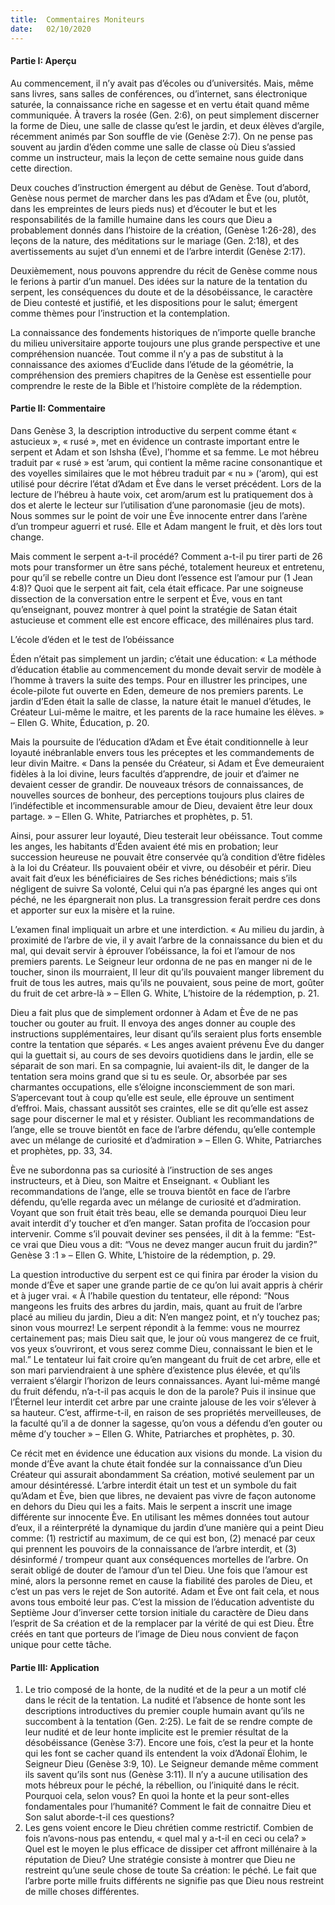 ```yaml
---
title:  Commentaires Moniteurs
date:   02/10/2020
---
```


#### Partie I: Aperçu

Au commencement, il n’y avait pas d’écoles ou d’universités. Mais, même sans livres, sans salles de conférences, ou d’internet, sans électronique saturée, la connaissance riche en sagesse et en vertu était quand même communiquée. À travers la rosée (Gen. 2:6), on peut simplement discerner la forme de Dieu, une salle de classe qu’est le jardin, et deux élèves d’argile, récemment animés par Son souffle de vie (Genèse 2:7). On ne pense pas souvent au jardin d’éden comme une salle de classe où Dieu s’assied comme un instructeur, mais la leçon de cette semaine nous guide dans cette direction.

Deux couches d’instruction émergent au début de Genèse. Tout d’abord, Genèse nous permet de marcher dans les pas d’Adam et Ève (ou, plutôt, dans les empreintes de leurs pieds nus) et d’écouter le but et les responsabilités de la famille humaine dans les cours que Dieu a probablement donnés dans l’histoire de la création, (Genèse 1:26-28), des leçons de la nature, des méditations sur le mariage (Gen. 2:18), et des avertissements au sujet d’un ennemi et de l’arbre interdit (Genèse 2:17).

Deuxièmement, nous pouvons apprendre du récit de Genèse comme nous le ferions à partir d’un manuel. Des idées sur la nature de la tentation du serpent, les conséquences du doute et de la désobéissance, le caractère de Dieu contesté et justifié, et les dispositions pour le salut; émergent comme thèmes pour l’instruction et la contemplation.

La connaissance des fondements historiques de n’importe quelle branche du milieu universitaire apporte toujours une plus grande perspective et une compréhension nuancée. Tout comme il n’y a pas de substitut à la connaissance des axiomes d’Euclide dans l’étude de la géométrie, la compréhension des premiers chapitres de la Genèse est essentielle pour comprendre le reste de la Bible et l’histoire complète de la rédemption.

#### Partie II: Commentaire

Dans Genèse 3, la description introductive du serpent comme étant « astucieux », « rusé », met en évidence un contraste important entre le serpent et Adam et son Ishsha (Ève), l’homme et sa femme. Le mot hébreu traduit par « rusé » est ’arum, qui contient la même racine consonantique et des voyelles similaires que le mot hébreu traduit par « nu » (‘arom), qui est utilisé pour décrire l’état d’Adam et Ève dans le verset précédent. Lors de la lecture de l’hébreu à haute voix, cet arom/arum est lu pratiquement dos à dos et alerte le lecteur sur l’utilisation d’une paronomasie (jeu de mots). Nous sommes sur le point de voir une Ève innocente entrer dans l’arène d’un trompeur aguerri et rusé. Elle et Adam mangent le fruit, et dès lors tout change.

Mais comment le serpent a-t-il procédé? Comment a-t-il pu tirer parti de 26 mots pour transformer un être sans péché, totalement heureux et entretenu, pour qu’il se rebelle contre un Dieu dont l’essence est l’amour pur (1 Jean 4:8)? Quoi que le serpent ait fait, cela était efficace. Par une soigneuse dissection de la conversation entre le serpent et Ève, vous en tant qu’enseignant, pouvez montrer à quel point la stratégie de Satan était astucieuse et comment elle est encore efficace, des millénaires plus tard.

L’école d’éden et le test de l’obéissance

Éden n’était pas simplement un jardin; c’était une éducation: « La méthode d’éducation établie au commencement du monde devait servir de modèle à l’homme à travers la suite des temps. Pour en illustrer les principes, une école-pilote fut ouverte en Eden, demeure de nos premiers parents. Le jardin d’Eden était la salle de classe, la nature était le manuel d’études, le Créateur Lui-même le maitre, et les parents de la race humaine les élèves. » – Ellen G. White, Éducation, p. 20.

Mais la poursuite de l’éducation d’Adam et Ève était conditionnelle à leur loyauté inébranlable envers tous les préceptes et les commandements de leur divin Maitre. « Dans la pensée du Créateur, si Adam et Ève demeuraient fidèles à la loi divine, leurs facultés d’apprendre, de jouir et d’aimer ne devaient cesser de grandir. De nouveaux trésors de connaissances, de nouvelles sources de bonheur, des perceptions toujours plus claires de l’indéfectible et incommensurable amour de Dieu, devaient être leur doux partage. » – Ellen G. White, Patriarches et prophètes, p. 51.

Ainsi, pour assurer leur loyauté, Dieu testerait leur obéissance. Tout comme les anges, les habitants d’Éden avaient été mis en probation; leur succession heureuse ne pouvait être conservée qu’à condition d’être fidèles à la loi du Créateur. Ils pouvaient obéir et vivre, ou désobéir et périr. Dieu avait fait d’eux les bénéficiaires de Ses riches bénédictions; mais s’ils négligent de suivre Sa volonté, Celui qui n’a pas épargné les anges qui ont péché, ne les épargnerait non plus. La transgression ferait perdre ces dons et apporter sur eux la misère et la ruine.

L’examen final impliquait un arbre et une interdiction. « Au milieu du jardin, à proximité de l’arbre de vie, il y avait l’arbre de la connaissance du bien et du mal, qui devait servir à éprouver l’obéissance, la foi et l’amour de nos premiers parents. Le Seigneur leur ordonna de ne pas en manger ni de le toucher, sinon ils mourraient, Il leur dit qu’ils pouvaient manger librement du fruit de tous les autres, mais qu’ils ne pouvaient, sous peine de mort, goûter du fruit de cet arbre-là » – Ellen G. White, L’histoire de la rédemption, p. 21.

Dieu a fait plus que de simplement ordonner à Adam et Ève de ne pas toucher ou gouter au fruit. Il envoya des anges donner au couple des instructions supplémentaires, leur disant qu’ils seraient plus forts ensemble contre la tentation que séparés. « Les anges avaient prévenu Ève du danger qui la guettait si, au cours de ses devoirs quotidiens dans le jardin, elle se séparait de son mari. En sa compagnie, lui avaient-ils dit, le danger de la tentation sera moins grand que si tu es seule. Or, absorbée par ses charmantes occupations, elle s’éloigne inconsciemment de son mari. S’apercevant tout à coup qu’elle est seule, elle éprouve un sentiment d’effroi. Mais, chassant aussitôt ses craintes, elle se dit qu’elle est assez sage pour discerner le mal et y résister. Oubliant les recommandations de l’ange, elle se trouve bientôt en face de l’arbre défendu, qu’elle contemple avec un mélange de curiosité et d’admiration » – Ellen G. White, Patriarches et prophètes, pp. 33, 34.

Ève ne subordonna pas sa curiosité à l’instruction de ses anges instructeurs, et à Dieu, son Maitre et Enseignant. « Oubliant les recommandations de l’ange, elle se trouva bientôt en face de l’arbre défendu, qu’elle regarda avec un mélange de curiosité et d’admiration. Voyant que son fruit était très beau, elle se demanda pourquoi Dieu leur avait interdit d’y toucher et d’en manger. Satan profita de l’occasion pour intervenir. Comme s’il pouvait deviner ses pensées, il dit à la femme: “Est-ce vrai que Dieu vous a dit: “Vous ne devez manger aucun fruit du jardin?” Genèse 3 :1 » – Ellen G. White, L’histoire de la rédemption, p. 29.

La question introductive du serpent est ce qui finira par éroder la vision du monde d’Ève et saper une grande partie de ce qu’on lui avait appris à chérir et à juger vrai. « À l’habile question du tentateur, elle répond: “Nous mangeons les fruits des arbres du jardin, mais, quant au fruit de l’arbre placé au milieu du jardin, Dieu a dit: N’en mangez point, et n’y touchez pas; sinon vous mourrez! Le serpent répondit à la femme: vous ne mourrez certainement pas; mais Dieu sait que, le jour où vous mangerez de ce fruit, vos yeux s’ouvriront, et vous serez comme Dieu, connaissant le bien et le mal.” Le tentateur lui fait croire qu’en mangeant du fruit de cet arbre, elle et son mari parviendraient à une sphère d’existence plus élevée, et qu’ils verraient s’élargir l’horizon de leurs connaissances. Ayant lui-même mangé du fruit défendu, n’a-t-il pas acquis le don de la parole? Puis il insinue que l’Éternel leur interdit cet arbre par une crainte jalouse de les voir s’élever à sa hauteur. C’est, affirme-t-il, en raison de ses propriétés merveilleuses, de la faculté qu’il a de donner la sagesse, qu’on vous a défendu d’en gouter ou même d’y toucher » – Ellen G. White, Patriarches et prophètes, p. 30.

Ce récit met en évidence une éducation aux visions du monde. La vision du monde d’Ève avant la chute était fondée sur la connaissance d’un Dieu Créateur qui assurait abondamment Sa création, motivé seulement par un amour désintéressé. L’arbre interdit était un test et un symbole du fait qu’Adam et Ève, bien que libres, ne devaient pas vivre de façon autonome en dehors du Dieu qui les a faits. Mais le serpent a inscrit une image différente sur innocente Ève. En utilisant les mêmes données tout autour d’eux, il a réinterprété la dynamique du jardin d’une manière qui a peint Dieu comme: (1) restrictif au maximum, de ce qui est bon, (2) menacé par ceux qui prennent les pouvoirs de la connaissance de l’arbre interdit, et (3) désinformé / trompeur quant aux conséquences mortelles de l’arbre. On serait obligé de douter de l’amour d’un tel Dieu. Une fois que l’amour est miné, alors la personne remet en cause la fiabilité des paroles de Dieu, et c’est un pas vers le rejet de Son autorité. Adam et Ève ont fait cela, et nous avons tous emboité leur pas. C’est la mission de l’éducation adventiste du Septième Jour d’inverser cette torsion initiale du caractère de Dieu dans l’esprit de Sa création et de la remplacer par la vérité de qui est Dieu. Être créés en tant que porteurs de l’image de Dieu nous convient de façon unique pour cette tâche.

#### Partie III: Application

1. Le trio composé de la honte, de la nudité et de la peur a un motif clé dans le récit de la tentation. La nudité et l’absence de honte sont les descriptions introductives du premier couple humain avant qu’ils ne succombent à la tentation (Gen. 2:25). Le fait de se rendre compte de leur nudité et de leur honte implicite est le premier résultat de la désobéissance (Genèse 3:7). Encore une fois, c’est la peur et la honte qui les font se cacher quand ils entendent la voix d’Adonaï Élohim, le Seigneur Dieu (Genèse 3:9, 10). Le Seigneur demande même comment ils savent qu’ils sont nus (Genèse 3:11). Il n’y a aucune utilisation des mots hébreux pour le péché, la rébellion, ou l’iniquité dans le récit. Pourquoi cela, selon vous? En quoi la honte et la peur sont-elles fondamentales pour l’humanité? Comment le fait de connaitre Dieu et Son salut aborde-t-il ces questions?
2. Les gens voient encore le Dieu chrétien comme restrictif. Combien de fois n’avons-nous pas entendu, « quel mal y a-t-il en ceci ou cela? » Quel est le moyen le plus efficace de dissiper cet affront millénaire à la réputation de Dieu? Une stratégie consiste à montrer que Dieu ne restreint qu’une seule chose de toute Sa création: le péché. Le fait que l’arbre porte mille fruits différents ne signifie pas que Dieu nous restreint de mille choses différentes.